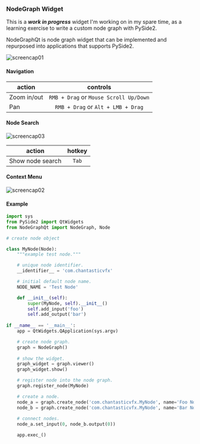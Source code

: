 ### NodeGraph Widget

This is a **_work in progress_** widget I'm working on in my spare time, as
a learning exercise to write a custom node graph with PySide2.

NodeGraphQt is node graph widget that can be implemented and repurposed into applications that supports PySide2.

![screencap01](https://raw.githubusercontent.com/jchanvfx/NodeGraphQt/master/example/screenshot.png)

#### Navigation

| action        | controls                               |
| ------------- |:--------------------------------------:|
| Zoom in/out   | `RMB + Drag` or `Mouse Scroll Up/Down` |
| Pan           | `RMB + Drag` or `Alt + LMB + Drag`     |

#### Node Search
![screencap03](https://raw.githubusercontent.com/jchanvfx/NodeGraphQt/master/example/screenshot_tab_search.png)

| action           | hotkey |
| ---------------- |:------:|
| Show node search | `Tab`  |

#### Context Menu
![screencap02](https://raw.githubusercontent.com/jchanvfx/NodeGraphQt/master/example/screenshot_menu.png)

#### Example

```python
import sys
from PySide2 import QtWidgets
from NodeGraphQt import NodeGraph, Node

# create node object

class MyNode(Node):
    """example test node."""

    # unique node identifier.
    __identifier__ = 'com.chantasticvfx'

    # initial default node name.
    NODE_NAME = 'Test Node'

    def __init__(self):
        super(MyNode, self).__init__()
        self.add_input('foo')
        self.add_output('bar')
        
if __name__ == '__main__':
    app = QtWidgets.QApplication(sys.argv)

    # create node graph.
    graph = NodeGraph()
   
    # show the widget.
    graph_widget = graph.viewer()
    graph_widget.show()

    # register node into the node graph.
    graph.register_node(MyNode)

    # create a node.
    node_a = graph.create_node('com.chantasticvfx.MyNode', name='Foo Node')
    node_b = graph.create_node('com.chantasticvfx.MyNode', name='Bar Node', color='#5b162f')
    
    # connect nodes.
    node_a.set_input(0, node_b.output(0))    

    app.exec_()
```

